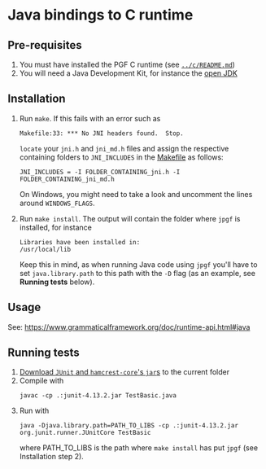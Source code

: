 # Java bindings to C runtime

## Pre-requisites
1. You must have installed the PGF C runtime (see [`../c/README.md`](../c/README.md))
2. You will need a Java Development Kit, for instance the [open JDK](https://openjdk.java.net/)

## Installation
1. Run `make`. If this fails with an error such as 

   ```
   Makefile:33: *** No JNI headers found.  Stop.
   ```

   `locate` your `jni.h` and `jni_md.h` files and assign the respective containing folders to `JNI_INCLUDES` in the [Makefile](Makefile) as follows: 
   
   ```
   JNI_INCLUDES = -I FOLDER_CONTAINING_jni.h -I FOLDER_CONTAINING_jni_md.h
   ```
   
   On Windows, you might need to take a look and uncomment the lines around `WINDOWS_FLAGS`.
2. Run `make install`. The output will contain the folder where `jpgf` is installed, for instance
   
   ```
   Libraries have been installed in:
   /usr/local/lib
   ```
   
   Keep this in mind, as when running Java code using `jpgf` you'll have to set `java.library.path` to this path with the `-D` flag (as an example, see __Running tests__ below).

## Usage
See: https://www.grammaticalframework.org/doc/runtime-api.html#java

## Running tests
1. [Download `JUnit` and `hamcrest-core`'s `jar`s](https://github.com/junit-team/junit4/wiki/Download-and-Install) to the current folder 
2. Compile with
   ```
   javac -cp .:junit-4.13.2.jar TestBasic.java
   ```
3. Run with 
   ```
   java -Djava.library.path=PATH_TO_LIBS -cp .:junit-4.13.2.jar org.junit.runner.JUnitCore TestBasic
   ```
   where PATH_TO_LIBS is the path where `make install` has put `jpgf` (see Installation step 2).